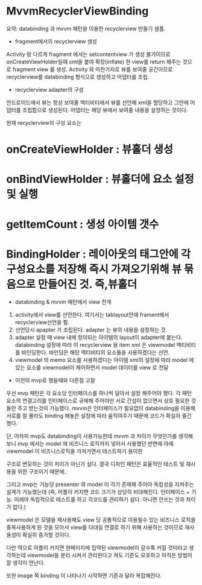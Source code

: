 # MvvmRecyclerViewBinding

요약:
databinding 과 mvvm 패턴을 이용한 recyclerview 만들기 샘플.

- fragment에서의 recyclerview 생성

 Activity 랑 다르게 fragment 에서는 setcontentview 가 생성 불가이므로 onCreateViewHolder일때 xml을 붙여
확장(inflate) 한 view를 return 해주는 것으로 fragment view 를 생성. Activity 와 마찬가지로 뷰를 보여줄
공간이므로 recyclerview를 databinding 형식으로 생성하고 어댑터를 조립.

- recyclerview adapter의 구성

 안드로이드에서 뷰는 항상 보여줄 액티비티에서 뷰를 선언해 xml을 할당하고 
그안에 어댑터를 조립함으로 생성된다. 어댑터는 해당 뷰에서 보여줄 내용을 설정하는 것이다.

현재 recyclerview의 구성 요소는 

# onCreateViewHolder :  뷰홀더 생성
# onBindViewHolder :  뷰홀더에 요소 설정 및 실행
# getItemCount : 생성 아이템 갯수
# BindingHolder : 레이아웃의 태그안에 각 구성요소를 저장해 즉시 가져오기위해 뷰 묶음으로 만들어진 것. 즉,뷰홀더

- databinding & mvvm 패턴에서 view 전개

1. activity에서 view를 선언한다. 여기서는 tablayout안에 frament에서 recyclerview선언을 함.
2. 선언당시 apapter 가 조립된다. adapter 는 뷰의 내용을 설정하는 것.
3. adapter 설정 때 view 내에 정의되는 아이템의 layout이 adapter에 붙는다. databinding 설정에 따라
이 recyclerview 용 item xml 은 viewmodel 액티비티를 바인딩한다. 바인딩은 해당 액티비티의 요소들을
사용하겠다는 선언.
4. viewmodel 의 memo 요소를 사용하겠다는 아이템 xml의 설정에 따라 model 에 있는 요소를 viewmodel이 제어하면서 model 데이터를 view 로 전달

- 이전의 mvp로 했을때와 다른점 고찰

 우선 mvp 패턴은 각 요소당 인터페이스를 하나씩 달아서 설정 해주어야 했다. 각 패턴 요소의 연결고리를 인터페이스로 규제해 주어야만 서로 간섭이 없으면서
상호 필요한 것들만 주고 받는것이 가능했다. mvvm은 인터페이스가 필요없이 databinding을 이용해 서로를 잘 몰라도 binding 해놓은 설정에 따라 움직여주기 때문에 코드가 확실히 줄긴 했다.

단, 어차피 mvp도 databinding이 사용가능한데 mvvm 과 차이가 무엇인가를 생각해 보니 mvp 에서는 model 에 비즈니스 로직까지 넣어서 사용했던 반면에 아예 viewmodel 이 비즈니스로직을 가져가면서 테스트하기 용이한

구조로 변모하는 것이 차이가 아닌가 싶다. 결국 디자인 패턴은 효율적인 테스트 및 재사용을 위한 구조이기 때문에.. 

그리고 mvp는 기능당 presenter 와 model 이 각기 존재해 주어야 독립성을 지켜주는 설계가 가능했는데 (즉, 어플이 커지면 코드 크기가 상당히 비대해진다. 인터페이스 + 기능. 이래야 독립적으로 테스트를 하고 각코드를 관리하기 쉽다. 아니면 안쓰는 것과 차이가 없다.)

viewmodel 은 모델을 재사용해도 view 당 공통적으로 이용될수 있는 비즈니스 로직을 중복사용하게 된 것을 모아서 view를 다대일 연결로 하기 위해 사용하는 것이므로 재사용성이 확실히 증가할 것이다. 

다만 역으로 어플이 커지면 한페이지에 집약된 viewmodel이 갈수록 커질 것이라고 생각하는데 viewmodel을 분리 시켜서 관리한다고 쳐도 기준도 모호하고 아직은 방법이 잘 생각이 안난다.

또한 image 쪽 binding 이 나타나기 시작하면 기존과 달라 복잡해진다.
